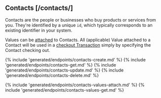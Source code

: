 ## Contacts [/contacts/]

Contacts are the people or businesses who buy products or services from you.  They're identified by a unique `id`, which typically corresponds to an existing identifier in your system.

Values can be [attached](#reference/0/contacts/attach-a-contact-to-a-value) to Contacts.  All (applicable) Value attached to a Contact will be used in a [checkout Transaction](#reference/0/transactions/checkout) simply by specifying the Contact checking out.

{% include 'generated/endpoints/contacts-create.md' %}
{% include 'generated/endpoints/contacts-get.md' %}
{% include 'generated/endpoints/contacts-update.md' %}
{% include 'generated/endpoints/contacts-delete.md' %}

{% include 'generated/endpoints/contacts-values-attach.md' %}
{% include 'generated/endpoints/contacts-values-get.md' %}
